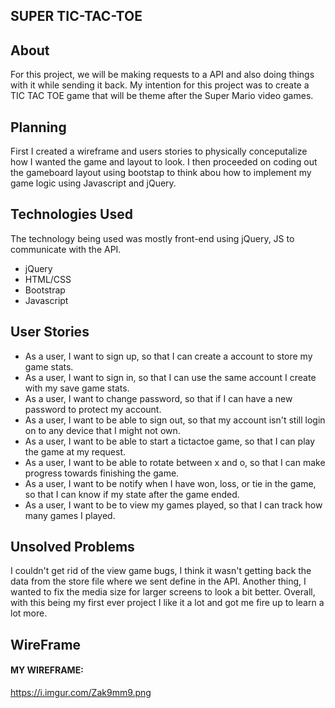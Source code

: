 ## SUPER TIC-TAC-TOE


## About
For this project, we will be making requests to a API and also doing things with it while sending it back. My intention for this project was to create
a TIC TAC TOE game that will be theme after the Super Mario video games.

## Planning
First I created a wireframe and users stories to physically conceputalize how I wanted the game and layout to look. I then proceeded on coding out the gameboard layout using bootstap to think abou how to implement my game logic using Javascript and jQuery.


## Technologies Used

The technology being used was mostly front-end using jQuery, JS to communicate with the API. 

* jQuery
* HTML/CSS
* Bootstrap
* Javascript

## User Stories

* As a user, I want to sign up, so that I can create a account to store my game stats.
* As a user, I want to sign in, so that I can use the same account I create with my save game stats.
* As a user, I want to change password, so that if I can have a new password to protect my account.
* As a user, I want to be able to sign out, so that my account isn't still login on to any device that I might not own.
* As a user, I want to be able to start a tictactoe game, so that I can play the game at my request.
* As a user, I want to be able to rotate between x and o, so that I can make progress towards finishing the game.
* As a user, I want to be notify when I have won, loss, or tie in the game, so that I can know if my state after the game ended.
* As a user, I want to be to view my games played, so that I can track how many games I played.

## Unsolved Problems
I couldn't get rid of the view game bugs, I think it wasn't getting back the data from the store file where we sent define in the API. Another thing, I wanted to fix the media size for larger screens to look a bit better. Overall, with this being my first ever project I like it a lot and got me fire up to learn a lot more. 

## WireFrame

#### MY WIREFRAME: 
https://i.imgur.com/Zak9mm9.png